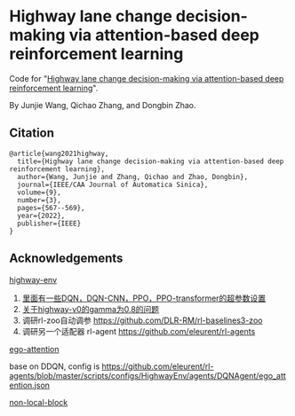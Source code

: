 # Highway lane change decision-making via attention-based deep reinforcement learning

Code for "[Highway lane change decision-making via attention-based deep reinforcement learning](https://ieeexplore.ieee.org/abstract/document/9664628)". 

By Junjie Wang, Qichao Zhang, and Dongbin Zhao. 

## Citation

```
@article{wang2021highway,
  title={Highway lane change decision-making via attention-based deep reinforcement learning},
  author={Wang, Junjie and Zhang, Qichao and Zhao, Dongbin},
  journal={IEEE/CAA Journal of Automatica Sinica},
  volume={9},
  number={3},
  pages={567--569},
  year={2022},
  publisher={IEEE}
}
```

## Acknowledgements

[highway-env](https://github.com/eleurent/highway-env)

1. [里面有一些DQN，DQN-CNN，PPO，PPO-transformer的超参数设置](https://github.com/eleurent/highway-env/blob/master/scripts)
2. [关于highway-v0的gamma为0.8的问题](https://github.com/eleurent/highway-env/issues/209)
3. 调研rl-zoo自动调参 https://github.com/DLR-RM/rl-baselines3-zoo
4. 调研另一个适配器 rl-agent https://github.com/eleurent/rl-agents



[ego-attention](https://eleurent.github.io/social-attention/)

base on DDQN, config is https://github.com/eleurent/rl-agents/blob/master/scripts/configs/HighwayEnv/agents/DQNAgent/ego_attention.json





[non-local-block](https://github.com/AlexHex7/Non-local_pytorch)




